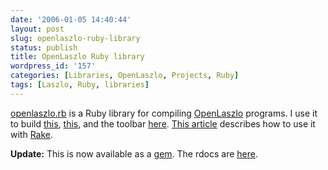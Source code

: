```yaml
---
date: '2006-01-05 14:40:44'
layout: post
slug: openlaszlo-ruby-library
status: publish
title: OpenLaszlo Ruby library
wordpress_id: '157'
categories: [Libraries, OpenLaszlo, Projects, Ruby]
tags: [Laszlo, Ruby, libraries]
---
```


[openlaszlo.rb](/sources/ruby/openlaszlo) is a Ruby library for compiling [OpenLaszlo](http://openlaszlo.org) programs.  I use it to build [this](/words), [this](http://expialidocio.us), and the toolbar [here](/projects).  [This article](http://weblog.openlaszlo.org/archives/2006/01/deploying-openlaszlo-applications-with-rake/) describes how to use it with [Rake](http://www.martinfowler.com/articles/rake.html).

<!-- more -->

**Update:**  This is now available as a [gem](http://rubyforge.org/ropenlaszlo).  The rdocs are [here](http://ropenlaszlo.rubyforge.org).
